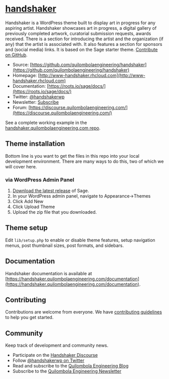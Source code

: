 # [handshaker](https://github.com/quilombolaengineering/handshaker)

Handshaker is a WordPress theme built to display art in progress for any aspiring artist. Handshaker showcases art in progress, a digital gallery of previously completed artwork, curatorial submission requests, awards received. There is a section for introducing the artist and the organization (if any) that the artist is associated with. It also features a section for sponsors and (social media) links. It is based on the Sage starter theme. <a href="https://github.com/quilombolaengineering/handshaker.git">Contribute on GitHub</a>.

* Source: [https://github.com/quilombolaengineering/handshaker](https://github.com/quilombolaengineering/handshaker)
* Homepage: [http://www-handshaker.rhcloud.com](http://www-handshaker.rhcloud.com)
* Documentation: [https://roots.io/sage/docs/](https://roots.io/sage/docs/)
* Twitter: [@handshakerwp](https://twitter.com/handshakerwp)
* Newsletter: [Subscribe](http://www.quilombolaengineering.com/subscribe/)
* Forum: [https://discourse.quilombolaengineering.com/](https://discourse.quilombolaengineering.com/)

See a complete working example in the [handshaker.quilombolaengineering.com repo](https://munair@bitbucket.org/munair/handshaker.git).

## Theme installation

Bottom line is you want to get the files in this repo into your local development environment. There are many ways to do this, two of which we will cover here.

### via WordPress Admin Panel

1. [Download the latest release](https://github.com/roots/sage/releases/latest) of Sage.
2. In your WordPress admin panel, navigate to Appearance->Themes
3. Click Add New
4. Click Upload Theme
5. Upload the zip file that you downloaded.

## Theme setup

Edit `lib/setup.php` to enable or disable theme features, setup navigation menus, post thumbnail sizes, post formats, and sidebars.

## Documentation

Handshaker documentation is available at [https://handshaker.quilombolaengineering.com/documentation](https://handshaker.quilombolaengineering.com/documentation).

## Contributing

Contributions are welcome from everyone. We have [contributing guidelines](CONTRIBUTING.md) to help you get started.

## Community

Keep track of development and community news.

* Participate on the [Handshaker Discourse](https://discourse.quilombolaengineering.com)
* Follow [@handshakerwp on Twitter](https://twitter.com/handshakerwp)
* Read and subscribe to the [Quilombola Engineering Blog](https://www.quilombolaengineering.com/blog/)
* Subscribe to the [Quilombola Engineering Newsletter](https://www.quilombolaengineering.com/subscribe/)

